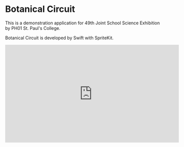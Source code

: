 Botanical Circuit
===
This is a demonstration application for 49th Joint School Science Exhibition by PH01 St. Paul's College.

Botanical Circuit is developed by Swift with SpriteKit.

<iframe width="560" height="315" src="https://www.youtube-nocookie.com/embed/_LygrpTZ-b8?rel=0" frameborder="0" allow="autoplay; encrypted-media" allowfullscreen></iframe>
